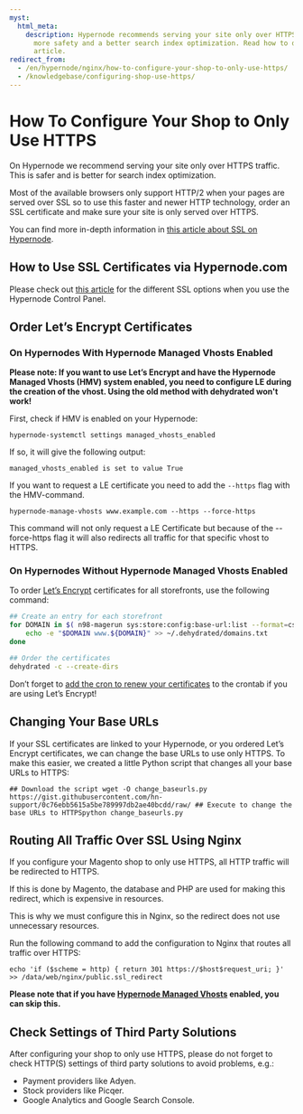 ```yaml
---
myst:
  html_meta:
    description: Hypernode recommends serving your site only over HTTPS traffic for
      more safety and a better search index optimization. Read how to do so in this
      article.
redirect_from:
  - /en/hypernode/nginx/how-to-configure-your-shop-to-only-use-https/
  - /knowledgebase/configuring-shop-use-https/
---
```


<!-- source: https://support.hypernode.com/en/hypernode/nginx/how-to-configure-your-shop-to-only-use-https/ -->

# How To Configure Your Shop to Only Use HTTPS

On Hypernode we recommend serving your site only over HTTPS traffic. This is safer and is better for search index optimization.

Most of the available browsers only support HTTP/2 when your pages are served over SSL so to use this faster and newer HTTP technology, order an SSL certificate and make sure your site is only served over HTTPS.

You can find more in-depth information in [this article about SSL on Hypernode](../ssl/how-to-use-ssl-certificates-on-your-hypernode-when-ordered-via-hypernode-com.md).

## How to Use SSL Certificates via Hypernode.com

Please check out [this article](../ssl/how-to-use-ssl-certificates-on-your-hypernode-when-ordered-via-hypernode-com.md) for the different SSL options when you use the Hypernode Control Panel.

## Order Let’s Encrypt Certificates

### On Hypernodes With Hypernode Managed Vhosts Enabled

**Please note: If you want to use Let’s Encrypt and have the Hypernode Managed Vhosts (HMV) system enabled, you need to configure LE during the creation of the vhost. Using the old method with dehydrated won't work!**

First, check if HMV is enabled on your Hypernode:

`hypernode-systemctl settings managed_vhosts_enabled`

If so, it will give the following output:

`managed_vhosts_enabled is set to value True`

If you want to request a LE certificate you need to add the `--https` flag with the HMV-command.

`hypernode-manage-vhosts www.example.com --https --force-https`

This command will not only request a LE Certificate but because of the --force-https flag it will also redirects all traffic for that specific vhost to HTTPS.

### On Hypernodes Without Hypernode Managed Vhosts Enabled

To order [Let’s Encrypt](../ssl/how-to-use-lets-encrypt-on-hypernode.md) certificates for all storefronts, use the following command:

```bash
## Create an entry for each storefront
for DOMAIN in $( n98-magerun sys:store:config:base-url:list --format=csv | sed 1d | cut -d , -f 3 | perl -pe "s/https?://(www.)?//" | tr -d "/" | sort -u ); do
    echo -e "$DOMAIN www.${DOMAIN}" >> ~/.dehydrated/domains.txt
done

## Order the certificates
dehydrated -c --create-dirs
```

Don’t forget to [add the cron to renew your certificates](../ssl/how-to-use-lets-encrypt-on-hypernode.md) to the crontab if you are using Let’s Encrypt!

## Changing Your Base URLs

If your SSL certificates are linked to your Hypernode, or you ordered Let’s Encrypt certificates, we can change the base URLs to use only HTTPS. To make this easier, we created a little Python script that changes all your base URLs to HTTPS:

```nginx
## Download the script wget -O change_baseurls.py https://gist.githubusercontent.com/hn-support/0c76ebb5615a5be789997db2ae40bcdd/raw/ ## Execute to change the base URLs to HTTPSpython change_baseurls.py
```

## Routing All Traffic Over SSL Using Nginx

If you configure your Magento shop to only use HTTPS, all HTTP traffic will be redirected to HTTPS.

If this is done by Magento, the database and PHP are used for making this redirect, which is expensive in resources.

This is why we must configure this in Nginx, so the redirect does not use unnecessary resources.

Run the following command to add the configuration to Nginx that routes all traffic over HTTPS:

```nginx
echo 'if ($scheme = http) { return 301 https://$host$request_uri; }' >> /data/web/nginx/public.ssl_redirect
```

**Please note that if you have [Hypernode Managed Vhosts](hypernode-managed-vhosts.md) enabled, you can skip this.**

## Check Settings of Third Party Solutions

After configuring your shop to only use HTTPS, please do not forget to check HTTP(S) settings of third party solutions to avoid problems, e.g.:

- Payment providers like Adyen.
- Stock providers like Picqer.
- Google Analytics and Google Search Console.
